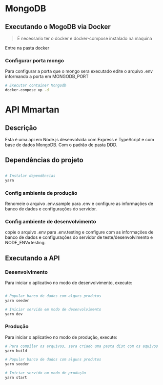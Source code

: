 # MongoDB

## Executando o MogoDB via Docker

> É necessario ter o docker e docker-compose instalado na maquina

Entre na pasta docker

### Configurar porta mongo

Para configurar a porta que o mongo sera executado edite o arquivo .env informando a porta em MONGODB_PORT

```bash
# Executar container Mongodb
docker-compose up -d
```

# API Mmartan

## Descrição

Esta é uma api em Node.js desenvolvida com Express e TypeScript e com base de dados MongoDB. Com o padrão de pasta DDD.

## Dependências do projeto

```bash

# Instalar dependências
yarn
```

### Config ambiente de produção

Renomeie o arquivo .env.sample para .env e configure as informações de banco de dados e configurações do servidor.

### Config ambiente de desenvolvimento

copie o arquivo .env para .env.testing e configure com as informações de banco de dados e configurações do servidor de teste/desenvolvimento e NODE_ENV=testing.

## Executando a API

### Desenvolvimento

Para iniciar o aplicativo no modo de desenvolvimento, execute:

```bash

# Popular banco de dados com alguns produtos
yarn seeder

# Iniciar servido em modo de desenvolvimento
yarn dev

```

### Produção

Para iniciar o aplicativo no modo de produção, execute:

```bash
# Para compilar os arquivos, sera criado uma pasta dist com os aquivos
yarn build

# Popular banco de dados com alguns produtos
yarn seeder

# Iniciar servido em modo de produção
yarn start
```
